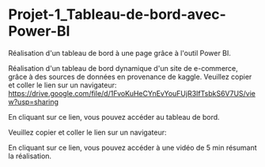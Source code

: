 # Projet-1_Tableau-de-bord-avec-Power-BI
Réalisation d'un tableau de bord à une page grâce à l'outil Power BI.

Réalisation d'un tableau de bord dynamique d'un site de e-commerce, grâce à des sources de données en provenance de kaggle. Veuillez copier et coller le lien sur un navigateur: https://drive.google.com/file/d/1FvoKuHeCYnEvYouFUjR3IfTsbkS6V7US/view?usp=sharing

En cliquant sur ce lien, vous pouvez accéder au tableau de bord.


Veuillez copier et coller le lien sur un navigateur: 

En cliquant sur ce lien, vous pouvez accéder à une vidéo de 5 min résumant la réalisation.
